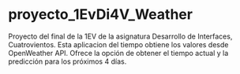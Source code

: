 # proyecto_1EvDi4V_Weather
Proyecto del final de la 1EV de la asignatura Desarrollo de Interfaces, Cuatrovientos. Esta aplicacion del tiempo obtiene los valores desde OpenWeather API. Ofrece la opción de obtener el tiempo actual y la predicción para los próximos 4 días. 
